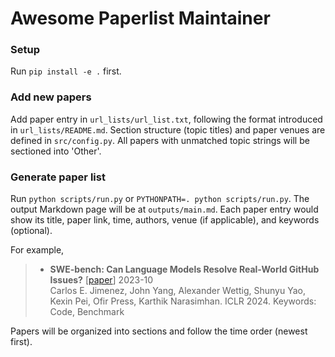 # Awesome Paperlist Maintainer

### Setup
Run `pip install -e .` first.

### Add new papers
Add paper entry in `url_lists/url_list.txt`, following the format introduced in `url_lists/README.md`. Section structure (topic titles) and paper venues are defined in `src/config.py`. All papers with unmatched topic strings will be sectioned into 'Other'.

### Generate paper list
Run `python scripts/run.py` or `PYTHONPATH=. python scripts/run.py`. The output Markdown page will be at `outputs/main.md`. Each paper entry would show its title, paper link, time, authors, venue (if applicable), and keywords (optional).

For example,

> * **SWE-bench: Can Language Models Resolve Real-World GitHub Issues?** [[paper](http://arxiv.org/abs/2310.06770)] 2023-10  
 Carlos E. Jimenez, John Yang, Alexander Wettig, Shunyu Yao, Kexin Pei, Ofir Press, Karthik Narasimhan. ICLR 2024.
 Keywords: Code, Benchmark

Papers will be organized into sections and follow the time order (newest first). 
